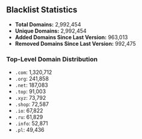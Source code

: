 ## Blacklist Statistics

- **Total Domains:** 2,992,454
- **Unique Domains:** 2,992,454
- **Added Domains Since Last Version:** 963,013
- **Removed Domains Since Last Version:** 992,475

### Top-Level Domain Distribution

-  `.com`: 1,320,712
-  `.org`: 241,858
-  `.net`: 187,083
-  `.top`: 91,003
-  `.xyz`: 73,792
-  `.shop`: 72,587
-  `.io`: 67,822
-  `.ru`: 61,829
-  `.info`: 52,871
-  `.pl`: 49,436
